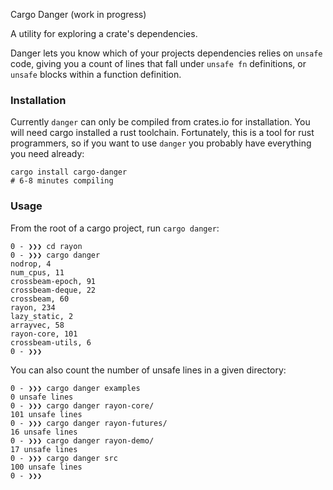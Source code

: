Cargo Danger (work in progress)

A utility for exploring a crate's dependencies.


Danger lets you know which of your projects dependencies relies on `unsafe`
code, giving you a count of lines that fall under `unsafe fn` definitions, or
`unsafe` blocks within a function definition.

### Installation

Currently `danger` can only be compiled from crates.io for installation.  You
will need cargo installed a rust toolchain.  Fortunately, this is a tool for
rust programmers, so if you want to use `danger` you probably have everything
you need already:

```
cargo install cargo-danger
# 6-8 minutes compiling
```

### Usage

From the root of a cargo project, run `cargo danger`:

```
0 - ❯❯❯ cd rayon
0 - ❯❯❯ cargo danger
nodrop, 4
num_cpus, 11
crossbeam-epoch, 91
crossbeam-deque, 22
crossbeam, 60
rayon, 234
lazy_static, 2
arrayvec, 58
rayon-core, 101
crossbeam-utils, 6
0 - ❯❯❯
```

You can also count the number of unsafe lines in a given directory:

```
0 - ❯❯❯ cargo danger examples
0 unsafe lines
0 - ❯❯❯ cargo danger rayon-core/
101 unsafe lines
0 - ❯❯❯ cargo danger rayon-futures/
16 unsafe lines
0 - ❯❯❯ cargo danger rayon-demo/
17 unsafe lines
0 - ❯❯❯ cargo danger src
100 unsafe lines
0 - ❯❯❯ 
```
